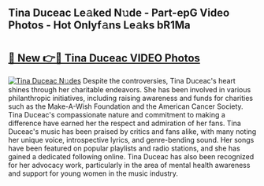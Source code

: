 ## Tina Duceac Le𝚊ked N𝚞de - Part-epG Video Photos - Hot Onlyf𝚊ns Le𝚊ks bR1Ma

# <h2><a href="http://ab56325.deff.icu/?id=Tina+Duceac">🔗 New 👉🔴 Tina Duceac VIDEO Photos</a></h2>

[![Tina Duceac N𝚞des](https://i.imgur.com/rIISA9y.gif)](http://ab56325.deff.icu/?id=Tina+Duceac)
Despite the controversies, Tina Duceac's heart shines through her charitable endeavors. She has been involved in various philanthropic initiatives, including raising awareness and funds for charities such as the Make-A-Wish Foundation and the American Cancer Society. Tina Duceac's compassionate nature and commitment to making a difference have earned her the respect and admiration of her fans. Tina Duceac's music has been praised by critics and fans alike, with many noting her unique voice, introspective lyrics, and genre-bending sound. Her songs have been featured on popular playlists and radio stations, and she has gained a dedicated following online. Tina Duceac has also been recognized for her advocacy work, particularly in the area of mental health awareness and support for young women in the music industry.
